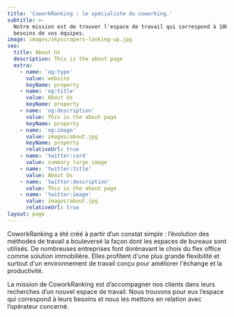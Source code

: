 ```yaml
---
title: 'CoworkRanking : le spécialiste du coworking.'
subtitle: >-
  Notre mission est de trouver l'espace de travail qui correspond à 100% aux
  besoins de vos équipes.
image: images/skyscrapers-looking-up.jpg
seo:
  title: About Us
  description: This is the about page
  extra:
    - name: 'og:type'
      value: website
      keyName: property
    - name: 'og:title'
      value: About Us
      keyName: property
    - name: 'og:description'
      value: This is the about page
      keyName: property
    - name: 'og:image'
      value: images/about.jpg
      keyName: property
      relativeUrl: true
    - name: 'twitter:card'
      value: summary_large_image
    - name: 'twitter:title'
      value: About Us
    - name: 'twitter:description'
      value: This is the about page
    - name: 'twitter:image'
      value: images/about.jpg
      relativeUrl: true
layout: page
---
```

CoworkRanking a été créé à partir d’un constat simple : l’évolution des méthodes de travail a bouleversé la façon dont les espaces de bureaux sont utilisés. De nombreuses entreprises font dorénavant le choix du flex office comme solution immobilière. Elles profitent d'une plus grande flexibilité et surtout d'un environnement de travail conçu pour améliorer l'échange et la productivité.

La mission de CoworkRanking est d’accompagner nos clients dans leurs recherches d’un nouvel espace de travail. Nous trouvons pour eux l’espace qui correspond à leurs besoins et nous les mettons en relation avec l’opérateur concerné.
